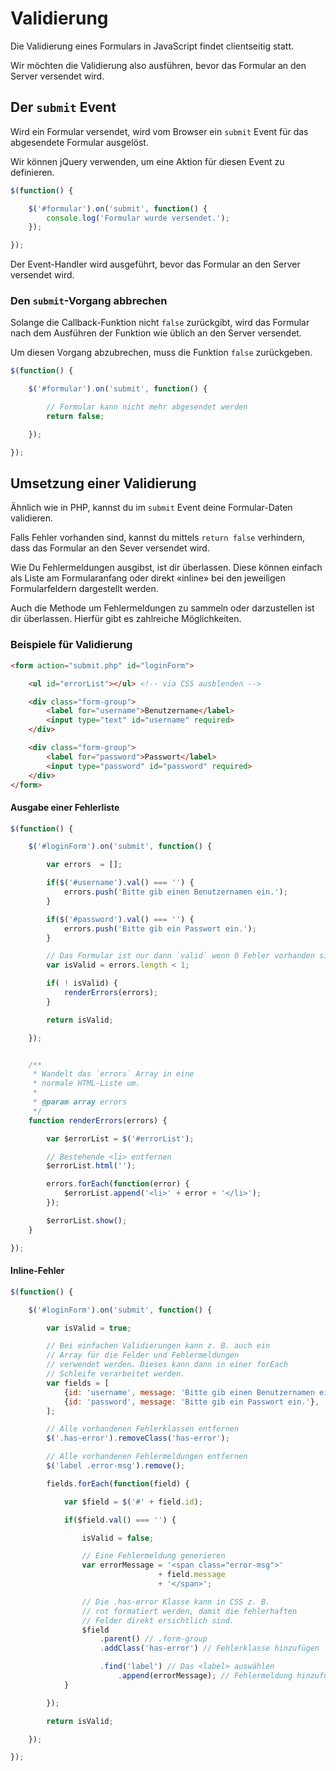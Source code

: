 # Validierung

Die Validierung eines Formulars in JavaScript findet clientseitig statt.

Wir möchten die Validierung also ausführen, bevor das Formular an den Server versendet wird.

## Der `submit` Event

Wird ein Formular versendet, wird vom Browser ein `submit` Event für das abgesendete Formular ausgelöst.

Wir können jQuery verwenden, um eine Aktion für diesen Event zu definieren.

```js
$(function() {

    $('#formular').on('submit', function() {
        console.log('Formular wurde versendet.');
    });

});
```

Der Event-Handler wird ausgeführt, bevor das Formular an den Server versendet wird.

### Den `submit`-Vorgang abbrechen

Solange die Callback-Funktion nicht `false` zurückgibt, wird das Formular nach dem Ausführen der Funktion wie üblich an den Server versendet.

Um diesen Vorgang abzubrechen, muss die Funktion `false` zurückgeben.

```js
$(function() {

    $('#formular').on('submit', function() {

        // Formular kann nicht mehr abgesendet werden
        return false;

    });

});
```

## Umsetzung einer Validierung

Ähnlich wie in PHP, kannst du im `submit` Event deine Formular-Daten validieren.

Falls Fehler vorhanden sind, kannst du mittels `return false` verhindern, dass das Formular an den Sever versendet wird.

Wie Du Fehlermeldungen ausgibst, ist dir überlassen. Diese können einfach als Liste am Formularanfang oder direkt «inline» bei den jeweiligen Formularfeldern dargestellt werden.

Auch die Methode um Fehlermeldungen zu sammeln oder darzustellen ist dir überlassen. Hierfür gibt es zahlreiche Möglichkeiten.

### Beispiele für Validierung

```html
<form action="submit.php" id="loginForm">

    <ul id="errorList"></ul> <!-- via CSS ausblenden -->

    <div class="form-group">
        <label for="username">Benutzername</label>
        <input type="text" id="username" required>
    </div>

    <div class="form-group">
        <label for="password">Passwort</label>
        <input type="password" id="password" required>
    </div>
</form>
```

#### Ausgabe einer Fehlerliste

```js
$(function() {

    $('#loginForm').on('submit', function() {

        var errors  = [];

        if($('#username').val() === '') {
            errors.push('Bitte gib einen Benutzernamen ein.');
        }

        if($('#password').val() === '') {
            errors.push('Bitte gib ein Passwort ein.');
        }

        // Das Formular ist nur dann `valid` wenn 0 Fehler vorhanden sind.
        var isValid = errors.length < 1;

        if( ! isValid) {
            renderErrors(errors);
        }

        return isValid;

    });


    /**
     * Wandelt das `errors` Array in eine
     * normale HTML-Liste um.
     *
     * @param array errors
     */
    function renderErrors(errors) {

        var $errorList = $('#errorList');

        // Bestehende <li> entfernen
        $errorList.html('');

        errors.forEach(function(error) {
            $errorList.append('<li>' + error + '</li>');
        });

        $errorList.show();
    }

});
```

#### Inline-Fehler


```js
$(function() {

    $('#loginForm').on('submit', function() {

        var isValid = true;

        // Bei einfachen Validierungen kann z. B. auch ein
        // Array für die Felder und Fehlermeldungen
        // verwendet werden. Dieses kann dann in einer forEach
        // Schleife verarbeitet werden.
        var fields = [
            {id: 'username', message: 'Bitte gib einen Benutzernamen ein.'},
            {id: 'password', message: 'Bitte gib ein Passwort ein.'},
        ];

        // Alle vorhandenen Fehlerklassen entfernen
        $('.has-error').removeClass('has-error');

        // Alle vorhandenen Fehlermeldungen entfernen
        $('label .error-msg').remove();

        fields.forEach(function(field) {

            var $field = $('#' + field.id);

            if($field.val() === '') {

                isValid = false;

                // Eine Fehlermeldung generieren
                var errorMessage = '<span class="error-msg">'
                                 + field.message
                                 + '</span>';

                // Die .has-error Klasse kann in CSS z. B.
                // rot formatiert werden, damit die fehlerhaften
                // Felder direkt ersichtlich sind.
                $field
                    .parent() // .form-group
                    .addClass('has-error') // Fehlerklasse hinzufügen

                    .find('label') // Das <label> auswählen
                        .append(errorMessage); // Fehlermeldung hinzufügen
            }

        });

        return isValid;

    });

});
```
